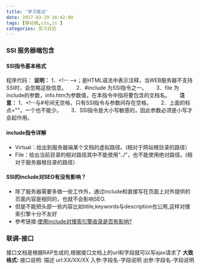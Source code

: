 ```yaml
---
title: '学习笔记'
date: 2017-03-29 16:42:00
tags: [移动端,css,js ]
categories: 实习日记
---
```

### SSI 服务器端包含

#### SSI指令基本格式

程序代码：<!-- 指令名称="指令参数">
如程序代码：\<!--#include file="info.htm"-->
**说明：**
1．\<!-- -->；是HTML语法中表示注释，当WEB服务器不支持SSI时，会忽略这些信息。　　
2．#include 为SSI指令之一。　　
3．file 为include的参数，info.htm为参数值，在本指令中指将要包含的文档名。　　
**注意：** 
1．\<\!--与#号间无空格，只有SSI指令与参数间存在空格。　　
2．上面的标点=""，一个也不能少。　　
3．SSI指令是大小写敏感的，因此参数必须是小写才会起作用。
<!-- more -->
#### include指令详解
* Virtual：给出到服务器端某个文档的虚拟路径。(相对于网站根目录的路径）
* File：给出当前目录的相对路径其中不能使用"../"，也不能使用绝对路径。(相对于服务器根目录的路径） 

#### SSI的include对SEO有没有影响？
* 除了服务器需要多做一些工作外，通过include和直接写在页面上对外提供的页面内容是相同的，也就不会影响SEO.
* 但是不能把头部一些内容比如titile,keywords与description也公用,这样对搜索引擎十分不友好
* 参考链接:[使用include对搜索引擎收录是否有影响?](http://www.alixixi.com/program/a/2008070720488.shtml) 

### 联调-接口
接口文档是根据RAP生成的,根据接口文档上的url和字段就可以写ajax请求了 
**大致格式:** 
接口说明: 描述
url:XX/XX/XX
入参:字段名-字段说明 
出参:字段名-字段说明 